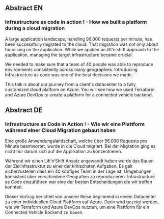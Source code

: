 ## Abstract EN
### Infrastructure as code in action ! - How we built a platform during a cloud migration

A large application landscape, handling 96.000 requests per minute, has been successfully migrated to the cloud.
That migration was not only about focussing on the application.
While we applied an lift'n'shift approach to the application, managing the target infrastructure became crucial.

We needed to make sure that a team of 40 people was able to reproduce environments consistently across many geographies.  Introducing Infrastructure as code was one of the best decisions we made.

This talk is about our journey from a client's datacenter to a fully customized cloud platform on Azure.
You will see how we used Terraform and Azure DevOps to create a platform for a connected vehicle backend.

## Abstract DE
### Infrastructure as Code in Action ! - Wie wir eine Plattform während einer Cloud Migration gebaut haben

Eine große Anwendungslandschaft, welche über 96.000 Requests pro Minute beantwortet, wurde in die Cloud migriert.
Bei der Migration ging es nicht nur darum sich auf die Applikation zu konzentrieren.

Während wir einen Lift’n’Shift Ansatz angewandt haben wurde das Bauen der Zielinfrastruktur zu einer der kritischsten Aufgaben.
Es galt sicherzustellen dass ein 40 köpfiges Team in der Lage ist, Umgebungen konsistent über verschiedene Geografien zu reproduzieren. Infrastructure as Code einzuführen war eine der besten Entscheidungen die wir treffen konnten.

Dieser Vortrag berichtet von unserer Reise beginnend in einem Datacenter zu einer individuellen Cloud Plattform auf Azure.
Darin wird gezeigt werden, wie wir Terraform und Azure DevOps nutzten, um eine Plattform für ein Connected Vehicle Backend zu bauen.
